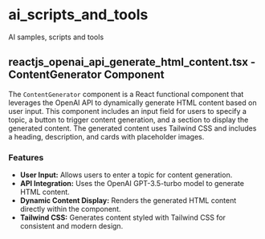 # ai_scripts_and_tools
AI samples, scripts and tools

## reactjs_openai_api_generate_html_content.tsx - ContentGenerator Component

The `ContentGenerator` component is a React functional component that leverages the OpenAI API to dynamically generate HTML content based on user input. This component includes an input field for users to specify a topic, a button to trigger content generation, and a section to display the generated content. The generated content uses Tailwind CSS and includes a heading, description, and cards with placeholder images.

### Features

- **User Input:** Allows users to enter a topic for content generation.
- **API Integration:** Uses the OpenAI GPT-3.5-turbo model to generate HTML content.
- **Dynamic Content Display:** Renders the generated HTML content directly within the component.
- **Tailwind CSS:** Generates content styled with Tailwind CSS for consistent and modern design.
